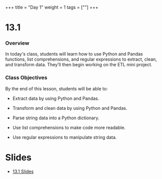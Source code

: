 +++
title = "Day 1"
weight = 1
tags = [""] 
+++

# 13.1 

### Overview

In today's class, students will learn how to use Python and Pandas functions, list comprehensions, and regular expressions to extract, clean, and transform data. They’ll then begin working on the ETL mini project.

### Class Objectives

By the end of this lesson, students will be able to:

* Extract data by using Python and Pandas.

* Transform and clean data by using Python and Pandas.

* Parse string data into a Python dictionary.

* Use list comprehensions to make code more readable.

* Use regular expressions to manipulate string data.

# Slides
* [13.1 Slides](https://docs.google.com/presentation/d/1fKiVg0tU0Lm6--8r43lN1vHaSgS2qIh9nfZZ1860f7Y/edit?usp=sharing)
